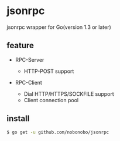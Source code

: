 # jsonrpc

jsonrpc wrapper for Go(version 1.3 or later)

## feature

- RPC-Server

  - HTTP-POST support

- RPC-Client

  - Dial HTTP/HTTPS/SOCKFILE support
  - Client connection pool

## install

```sh
$ go get -u github.com/nobonobo/jsonrpc
```
